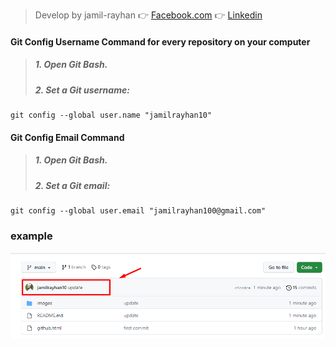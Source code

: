 
> Develop by jamil-rayhan
> 👉 [Facebook.com](https://www.facebook.com/jamil.rayhan100)
> 👉 [Linkedin](https://www.linkedin.com/in/jamilrayhan10/)
 

#### Git Config Username Command for every repository on your computer

> #####  1. Open Git Bash.
> #####  2. Set a Git username:
```
git config --global user.name "jamilrayhan10"
```
#### Git Config Email Command

> #####  1. Open Git Bash.
> #####  2. Set a Git email:
```
git config --global user.email "jamilrayhan100@gmail.com"
```

### example 
![user-name](/images/github-usernam-light.png)